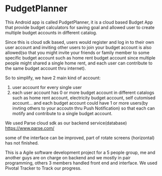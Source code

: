 # PudgetPlanner


This Android app is called PudgetPlanner, it is a cloud based Budget App that provide budget calculators for saving goal and allowed user to create multiple budget accounts
in different catalog. 

Since this is cloud sdk based, users would register and log in to their own user account and inviting other users to
join your budget account is also allowed(so that you might invite your friends or family member to some specific budget account such as
home rent budget account since multiple people might shared a single home rent, and each user can contribute to the same budget account thru internet).

So to simplify, we have 2 main kind of account:
1. user account for every single user
2. each user account has 0 or more budget account in different catalogs such as home rent account, electricity budget account, self cutomised account...
and each budget account could have 1 or more users(by invting others to your accoutn thru Push Notification) so that each can motify and contribute to a single budget account.

We used Parse cloud sdk as our backend service(database)
https://www.parse.com/

some of the interface can be improved, part of rotate screens (horizontal) has not finished.

This is a Agile software development project for a 5 people group, me and another guys are on charge on backend and we mostly
in pair programming, others 3 members handled front end and interface. We used Pivotal Tracker to Track our progress.



